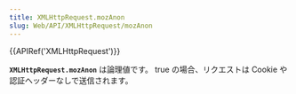 ```yaml
---
title: XMLHttpRequest.mozAnon
slug: Web/API/XMLHttpRequest/mozAnon
---
```

{{APIRef('XMLHttpRequest')}}

**`XMLHttpRequest.mozAnon`** は論理値です。 true の場合、リクエストは Cookie や認証ヘッダーなしで送信されます。
